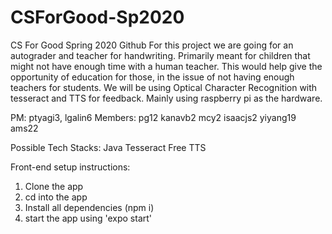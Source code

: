 # CSForGood-Sp2020
CS For Good Spring 2020 Github
For this project we are going for an autograder and teacher for handwriting. Primarily meant for children that might not have enough time with a human teacher. This would help give the opportunity of education for those, in the issue of not having enough teachers for students. We will be using Optical Character Recognition with tesseract and TTS for feedback. Mainly using raspberry pi as the hardware.

PM: ptyagi3, lgalin6
Members: pg12	kanavb2	mcy2	isaacjs2	yiyang19	ams22

Possible Tech Stacks:
Java
Tesseract
Free TTS

Front-end setup instructions:
1) Clone the app
2) cd into the app 
3) Install all dependencies (npm i)
4) start the app using 'expo start'
